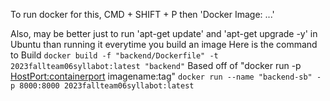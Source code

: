 To run docker for this, CMD + SHIFT + P then 'Docker Image: ...'

Also, may be better just to run 'apt-get update' and 'apt-get upgrade -y' in Ubuntu than running it everytime you build an image
Here is the command to Build 
`docker build -f "backend/Dockerfile" -t 2023fallteam06syllabot:latest "backend"`
Based off of "docker run -p <HostPort:containerport> imagename:tag"
`docker run --name "backend-sb" -p 8000:8000 2023fallteam06syllabot:latest` 
